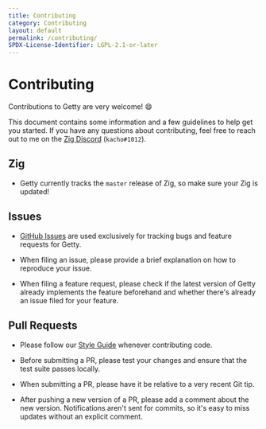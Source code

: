 ```yaml
---
title: Contributing
category: Contributing
layout: default
permalink: /contributing/
SPDX-License-Identifier: LGPL-2.1-or-later
---
```


# Contributing

Contributions to Getty are very welcome! 😄

This document contains some information and a few guidelines to help get you started. If you have any questions about contributing, feel free to reach out to me on the [Zig Discord](https://discord.gg/gxsFFjE) (`kacho#1012`).

## Zig

- Getty currently tracks the `master` release of Zig, so make sure your Zig is updated!

## Issues

- [GitHub Issues](https://github.com/getty-zig/getty/issues) are used exclusively for tracking bugs and feature requests for Getty.

- When filing an issue, please provide a brief explanation on how to reproduce your issue.

- When filing a feature request, please check if the latest version of Getty already implements the feature beforehand and whether there's already an issue filed for your feature.

## Pull Requests


- Please follow our [Style Guide](/style-guide) whenever contributing code.

- Before submitting a PR, please test your changes and ensure that the test suite passes locally.

- When submitting a PR, please have it be relative to a very recent Git tip.

- After pushing a new version of a PR, please add a comment about the new
  version. Notifications aren't sent for commits, so it's easy to miss updates
  without an explicit comment.
